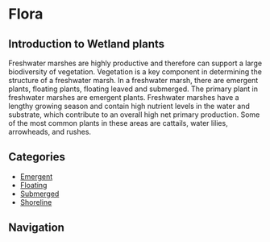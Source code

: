 
# Flora

## Introduction to Wetland plants

Freshwater marshes are highly productive and therefore can support a large biodiversity of vegetation. Vegetation is a key component in determining the structure of a freshwater marsh. In a freshwater marsh, there are emergent plants, floating plants, floating leaved and submerged. The primary plant in freshwater marshes are emergent plants. Freshwater marshes have a lengthy growing season and contain high nutrient levels in the water and substrate, which contribute to an overall high net primary production. Some of the most common plants in these areas are cattails, water lilies, arrowheads, and rushes.

## Categories

- [Emergent](emergent.md)
- [Floating](floating.md)
- [Submerged](submerged.md)
- [Shoreline](shoreline.md)

## Navigation
